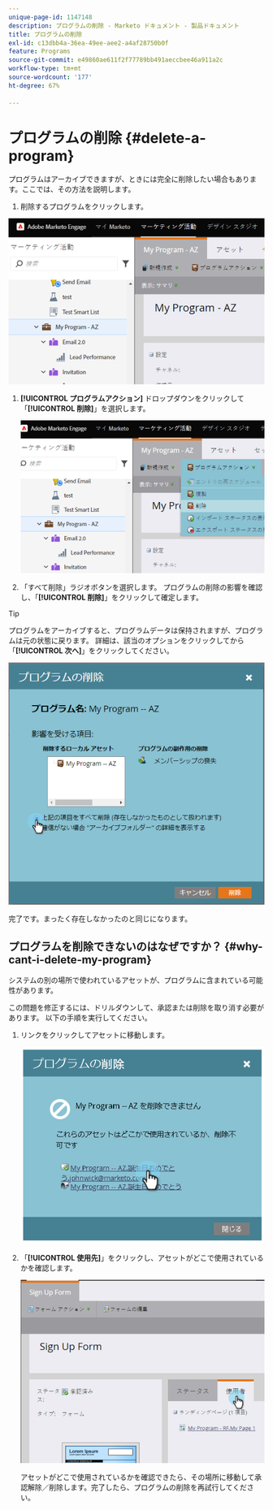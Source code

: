 ```yaml
---
unique-page-id: 1147148
description: プログラムの削除 - Marketo ドキュメント - 製品ドキュメント
title: プログラムの削除
exl-id: c13dbb4a-36ea-49ee-aee2-a4af28750b0f
feature: Programs
source-git-commit: e49860ae611f2f77789bb491aeccbee46a911a2c
workflow-type: tm+mt
source-wordcount: '177'
ht-degree: 67%

---
```


# プログラムの削除 {#delete-a-program}

プログラムはアーカイブできますが、ときには完全に削除したい場合もあります。ここでは、その方法を説明します。

1. 削除するプログラムをクリックします。

![](assets/image2014-9-23-15-3a40-3a57.png)

1. **[!UICONTROL プログラムアクション]** ドロップダウンをクリックして「**[!UICONTROL 削除]**」を選択します。

   ![](assets/image2014-9-23-15-3a41-3a11.png)

1. 「すべて削除」ラジオボタンを選択します。 プログラムの削除の影響を確認し、「**[!UICONTROL 削除]**」をクリックして確定します。

>[!TIP]
>
>プログラムをアーカイブすると、プログラムデータは保持されますが、プログラムは元の状態に戻ります。 詳細は、該当のオプションをクリックしてから「**[!UICONTROL 次へ]**」をクリックしてください。

![](assets/2017-05-05-15-04-15.png)

完了です。まったく存在しなかったのと同じになります。

## プログラムを削除できないのはなぜですか？ {#why-cant-i-delete-my-program}

システムの別の場所で使われているアセットが、プログラムに含まれている可能性があります。

この問題を修正するには、ドリルダウンして、承認または削除を取り消す必要があります。 以下の手順を実行してください。

1. リンクをクリックしてアセットに移動します。

   ![](assets/image2014-9-23-15-3a42-3a10.png)

1. 「**[!UICONTROL 使用先]**」をクリックし、アセットがどこで使用されているかを確認します。

   ![](assets/image2014-9-23-15-3a42-3a57.png)

   アセットがどこで使用されているかを確認できたら、その場所に移動して承認解除／削除します。完了したら、プログラムの削除を再試行してください。
